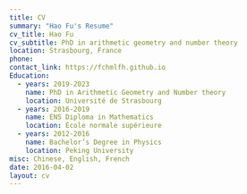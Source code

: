 ```yaml
---
title: CV
summary: "Hao Fu's Resume"
cv_title: Hao Fu
cv_subtitle: PhD in arithmetic geometry and number theory
location: Strasbourg, France
phone: 
contact_link: https://fchmlfh.github.io
Education:
  - years: 2019-2023
    name: PhD in Arithmetic Geometry and Number theory
    location: Université de Strasbourg
  - years: 2016-2019
    name: ENS Diploma in Mathematics
    location: École normale supérieure
  - years: 2012-2016
    name: Bachelor’s Degree in Physics
    location: Peking University
misc: Chinese, English, French
date: 2016-04-02
layout: cv
---
```

